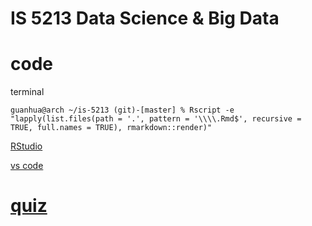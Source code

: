 # IS 5213 Data Science & Big Data

# code
terminal
```
guanhua@arch ~/is-5213 (git)-[master] % Rscript -e "lapply(list.files(path = '.', pattern = '\\\\.Rmd$', recursive = TRUE, full.names = TRUE), rmarkdown::render)"
```

[RStudio](https://rmarkdown.rstudio.com/articles_intro.html)

[vs code](https://code.visualstudio.com/docs/languages/r)

# [quiz](https://docs.google.com/document/d/1o8lWkLcwNKmGrR1aHAMsbrgqhjZC_LOjgWb_p920E10/edit?usp=sharing)
